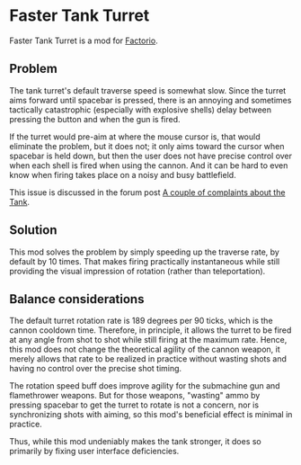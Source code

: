# Faster Tank Turret

Faster Tank Turret is a mod for [Factorio](https://wiki.factorio.com/).

## Problem

The tank turret's default traverse speed is somewhat slow.  Since the
turret aims forward until spacebar is pressed, there is an annoying and
sometimes tactically catastrophic (especially with explosive shells)
delay between pressing the button and when the gun is fired.

If the turret would pre-aim at where the mouse cursor is, that would
eliminate the problem, but it does not; it only aims toward the cursor
when spacebar is held down, but then the user does not have precise
control over when each shell is fired when using the cannon.  And it can
be hard to even know when firing takes place on a noisy and busy
battlefield.

This issue is discussed in the forum post
[A couple of complaints about the Tank](https://forums.factorio.com/viewtopic.php?t=68624).

## Solution

This mod solves the problem by simply speeding up the traverse rate, by
default by 10 times.  That makes firing practically instantaneous while
still providing the visual impression of rotation (rather than
teleportation).

## Balance considerations

The default turret rotation rate is 189 degrees per 90 ticks, which is
the cannon cooldown time.  Therefore, in principle, it allows the turret
to be fired at any angle from shot to shot while still firing at the
maximum rate.  Hence, this mod does not change the theoretical agility
of the cannon weapon, it merely allows that rate to be realized in
practice without wasting shots and having no control over the precise
shot timing.

The rotation speed buff does improve agility for the submachine gun
and flamethrower weapons.  But for those weapons, "wasting" ammo by
pressing spacebar to get the turret to rotate is not a concern, nor is
synchronizing shots with aiming, so this mod's beneficial effect is
minimal in practice.

Thus, while this mod undeniably makes the tank stronger, it does so
primarily by fixing user interface deficiencies.
